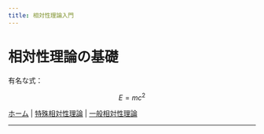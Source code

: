 ```yaml
---
title: 相対性理論入門
---
```


<script type="text/javascript" async
  src="https://cdn.jsdelivr.net/npm/mathjax@3/es5/tex-mml-chtml.js">
</script>

# 相対性理論の基礎

有名な式：

$$
E = mc^2
$$

<nav>
  <a href="index.md">ホーム</a> |
  <a href="special.md">特殊相対性理論</a> |
  <a href="general.md">一般相対性理論</a>
</nav>
<hr />

